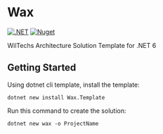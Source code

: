 # Wax

[![.NET](https://github.com/sj-distributor/Wax/actions/workflows/dotnet.yml/badge.svg)](https://github.com/sj-distributor/Wax/actions/workflows/dotnet.yml)
[![Nuget](https://img.shields.io/nuget/v/Wax.Template)](https://www.nuget.org/packages/Wax.Template)

WilTechs Architecture Solution Template for .NET 6

## Getting Started

Using dotnet cli template, install the template: 

```
dotnet new install Wax.Template
```

Run this command to create the solution:

```
dotnet new wax -o ProjectName
```
